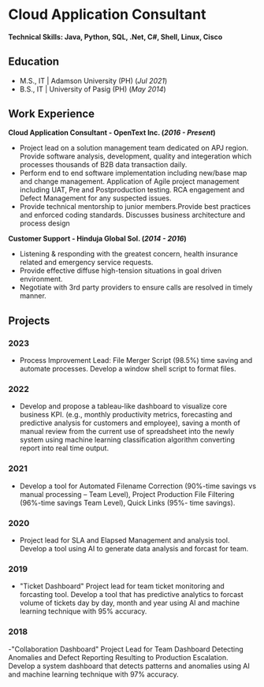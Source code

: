 # Cloud Application Consultant

#### Technical Skills: Java, Python, SQL, .Net, C#, Shell, Linux, Cisco

## Education							       		
<!-- - Ph.D., IT | Technological University of the Philippines (_Aug 2023_) -->
- M.S., IT | Adamson University (PH) (_Jul 2021_)	 			        		
- B.S., IT | University of Pasig (PH) (_May 2014_)

## Work Experience
**Cloud Application Consultant - OpenText Inc. (_2016 - Present_)**
- Project lead on a solution management team dedicated on APJ region. Provide software analysis, development, quality and integeration  which processes thousands of B2B data transaction daily.
- Perform end to end software implementation including new/base map and change management. Application of Agile project management including UAT, Pre and Postproduction testing. RCA engagement and Defect Management for any suspected issues.
- Provide technical mentorship to junior members.Provide best practices and enforced coding standards.  Discusses business architecture and process design

**Customer Support - Hinduja Global Sol. (_2014 - 2016_)**
- Listening & responding with the greatest concern, health insurance related and emergency service requests.
- Provide effective diffuse high-tension situations in goal driven environment.
- Negotiate with 3rd party providers to ensure calls are resolved in timely manner.

## Projects
### 2023
- Process Improvement Lead: File Merger Script (98.5%) time saving and automate processes. Develop a window shell script to format files.

### 2022
- Develop and propose a tableau-like dashboard to visualize core business KPI. (e.g., monthly productivity metrics, forecasting and predictive analysis for customers and employee), saving a month of manual review from the current use of spreadsheet into the newly system using machine learning classification algorithm converting report into real time output.

### 2021
- Develop a tool for Automated Filename Correction (90%-time savings vs manual processing – Team Level), Project Production File Filtering (96%-time savings Team Level), Quick Links (95%- time savings).

### 2020
- Project lead for SLA and Elapsed Management and analysis tool. Develop a tool using AI to generate data analysis and forcast for team.

### 2019
- "Ticket Dashboard" Project lead for team ticket monitoring and forcasting tool. Develop a tool that has predictive analytics to forcast volume of tickets day by day, month and year using AI and machine learning technique with 95% accuracy.

### 2018
-"Collaboration Dashboard" Project Lead for Team Dashboard Detecting Anomalies and Defect Reporting Resulting to Production Escalation. Develop a system dashboard that detects patterns and anomalies using AI and machine learning technique with 97% accuracy.
